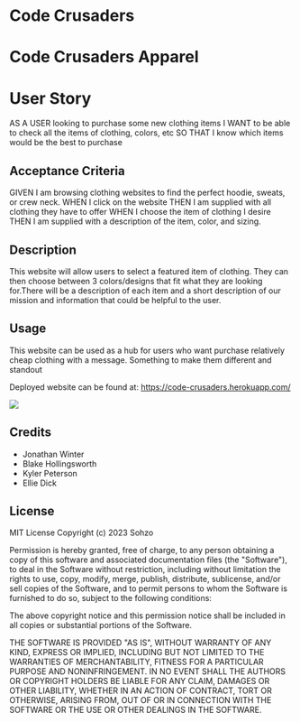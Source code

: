 # Code Crusaders

# Code Crusaders Apparel

# User Story

AS A USER looking to purchase some new clothing items
I WANT to be able to check all the items of clothing, colors, etc
SO THAT I know which items would be the best to purchase

## Acceptance Criteria

GIVEN I am browsing clothing websites to find the perfect hoodie, sweats, or crew neck.
WHEN I click on the website
THEN I am supplied with all clothing they have to offer
WHEN I choose the item of clothing I desire
THEN I am supplied with a description of the item, color, and sizing.

## Description

This website will allow users to select a featured item of clothing. They can then choose between 3 colors/designs that fit what they are looking for.There will be a description of each item and a short description of our mission and information that could be helpful to the user.

## Usage

This website can be used as a hub for users who want purchase relatively cheap clothing with a message. Something to make them different and standout

Deployed website can be found at: https://code-crusaders.herokuapp.com/

<img src="/images/Opening Front pt1.jpeg">

## Credits

- Jonathan Winter
- Blake Hollingsworth
- Kyler Peterson
- Ellie Dick

## License

MIT License
Copyright (c) 2023 Sohzo

Permission is hereby granted, free of charge, to any person obtaining a copy of this software and associated documentation files (the "Software"), to deal in the Software without restriction, including without limitation the rights to use, copy, modify, merge, publish, distribute, sublicense, and/or sell copies of the Software, and to permit persons to whom the Software is furnished to do so, subject to the following conditions:

The above copyright notice and this permission notice shall be included in all copies or substantial portions of the Software.

THE SOFTWARE IS PROVIDED "AS IS", WITHOUT WARRANTY OF ANY KIND, EXPRESS OR IMPLIED, INCLUDING BUT NOT LIMITED TO THE WARRANTIES OF MERCHANTABILITY, FITNESS FOR A PARTICULAR PURPOSE AND NONINFRINGEMENT. IN NO EVENT SHALL THE AUTHORS OR COPYRIGHT HOLDERS BE LIABLE FOR ANY CLAIM, DAMAGES OR OTHER LIABILITY, WHETHER IN AN ACTION OF CONTRACT, TORT OR OTHERWISE, ARISING FROM, OUT OF OR IN CONNECTION WITH THE SOFTWARE OR THE USE OR OTHER DEALINGS IN THE SOFTWARE.
